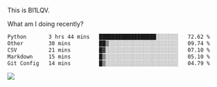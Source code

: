 This is BI1LQV.

What am I doing recently?

<!--START_SECTION:waka-->

```txt
Python       3 hrs 44 mins   ██████████████████░░░░░░░   72.62 %
Other        30 mins         ██▒░░░░░░░░░░░░░░░░░░░░░░   09.74 %
CSV          21 mins         █▓░░░░░░░░░░░░░░░░░░░░░░░   07.10 %
Markdown     15 mins         █▒░░░░░░░░░░░░░░░░░░░░░░░   05.10 %
Git Config   14 mins         █▒░░░░░░░░░░░░░░░░░░░░░░░   04.79 %
```

<!--END_SECTION:waka-->

<img src="https://github-readme-stats.vercel.app/api?username=bi1lqv&show_icons=true&count_private=true">
